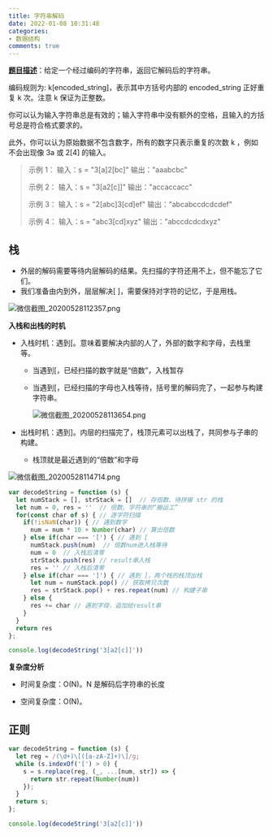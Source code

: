 ```yaml
---
title: 字符串解码
date: 2022-01-08 10:31:48
categories:
- 数据结构
comments: true
---
```


[**题目描述**](https://leetcode-cn.com/problems/decode-string/)：给定一个经过编码的字符串，返回它解码后的字符串。

编码规则为: k[encoded_string]，表示其中方括号内部的 encoded_string 正好重复 k 次。注意 k 保证为正整数。

你可以认为输入字符串总是有效的；输入字符串中没有额外的空格，且输入的方括号总是符合格式要求的。

此外，你可以认为原始数据不包含数字，所有的数字只表示重复的次数 k ，例如不会出现像 3a 或 2[4] 的输入。

 <!-- more -->

> 示例 1：
> 输入：s = "3[a]2[bc]"
> 输出："aaabcbc"
>
> 示例 2：
> 输入：s = "3[a2[c]]"
> 输出："accaccacc"
>
> 示例 3：
> 输入：s = "2[abc]3[cd]ef"
> 输出："abcabccdcdcdef"
>
> 示例 4：
> 输入：s = "abc3[cd]xyz"
> 输出："abccdcdcdxyz"



## 栈

- 外层的解码需要等待内层解码的结果。先扫描的字符还用不上，但不能忘了它们。
- 我们准备由内到外，层层解决[ ]，需要保持对字符的记忆，于是用栈。

![微信截图_20200528112357.png](https://pic.leetcode-cn.com/addf6d6b845bfd11d66ab8eeac4515d708ec41a75af048f610a9b1d320c58dcd-%E5%BE%AE%E4%BF%A1%E6%88%AA%E5%9B%BE_20200528112357.png)

**入栈和出栈的时机**

- 入栈时机：遇到[。意味着要解决内部的人了，外部的数字和字母，去栈里等。

  - 当遇到[，已经扫描的数字就是“倍数”，入栈暂存

  - 当遇到[，已经扫描的字母也入栈等待，括号里的解码完了，一起参与构建字符串。

    ![微信截图_20200528113654.png](https://pic.leetcode-cn.com/4d806f281d0f73b82f55fe3b929458f9781c7918953db5bcc7158d57af5eebbe-%E5%BE%AE%E4%BF%A1%E6%88%AA%E5%9B%BE_20200528113654.png)

- 出栈时机：遇到]。内层的扫描完了，栈顶元素可以出栈了，共同参与子串的构建。
  - 栈顶就是最近遇到的“倍数”和字母


![微信截图_20200528114714.png](https://pic.leetcode-cn.com/650b59ef59141e6247854d259e6bc00a4702fbebf063eac4c57b9213db637e82-%E5%BE%AE%E4%BF%A1%E6%88%AA%E5%9B%BE_20200528114714.png)

```js
var decodeString = function (s) {
  let numStack = [], strStack = []  // 存倍数、待拼接 str 的栈
  let num = 0, res = ''  // 倍数、字符串的“搬运工”
  for(const char of s) { // 逐字符扫描
    if(!isNaN(char)) { // 遇到数字
      num = num * 10 + Number(char) // 算出倍数
    } else if(char === '[') { // 遇到 [
      numStack.push(num)  // 倍数num进入栈等待
      num = 0  // 入栈后清零
      strStack.push(res) // result串入栈
      res = '' // 入栈后清零
    } else if(char === ']') { // 遇到 ]，两个栈的栈顶出栈
      let num = numStack.pop() // 获取拷贝次数
      res = strStack.pop() + res.repeat(num) // 构建子串
    } else {
      res += char // 遇到字母，追加给result串
    }
  }
  return res
};

console.log(decodeString('3[a2[c]]'))
```

**复杂度分析**

- 时间复杂度：O(N)。N 是解码后字符串的长度

- 空间复杂度：O(N)。



## 正则

```js
var decodeString = function (s) {
  let reg = /(\d+)\[([a-zA-Z]+)\]/g;
  while (s.indexOf('[') > 0) {
    s = s.replace(reg, (_, ...[num, str]) => {
      return str.repeat(Number(num))
    });
  }
  return s;
};

console.log(decodeString('3[a2[c]]'))
```

